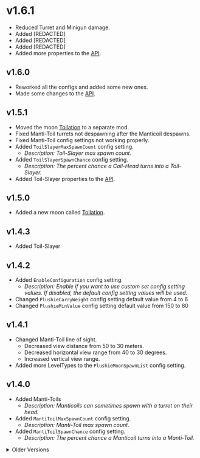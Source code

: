# v1.6.1
* Reduced Turret and Minigun damage.
* Added [REDACTED]
* Added [REDACTED]
* Added [REDACTED]
* Added more properties to the [API](https://github.com/ZehsTeam/Lethal-Company-ToilHead/blob/master/ToilHead/Api.cs).

## v1.6.0
* Reworked all the configs and added some new ones.
* Made some changes to the [API](https://github.com/ZehsTeam/Lethal-Company-ToilHead/blob/master/ToilHead/Api.cs).

## v1.5.1
* Moved the moon [Toilation](https://thunderstore.io/c/lethal-company/p/Zehs/Toilation/) to a separate mod.
* Fixed Manti-Toil turrets not despawning after the Manticoil despawns.
* Fixed Manti-Toil config settings not working properly.
* Added `ToilSlayerMaxSpawnCount` config setting.
    * *Description: Toil-Slayer max spawn count.*
* Added `ToilSlayerSpawnChance` config setting.
    * *Description: The percent chance a Coil-Head turns into a Toil-Slayer.*
* Added Toil-Slayer properties to the [API](https://github.com/ZehsTeam/Lethal-Company-ToilHead/blob/master/ToilHead/Api.cs).

## v1.5.0
* Added a new moon called [Toilation](https://thunderstore.io/c/lethal-company/p/Zehs/Toilation/).

## v1.4.3
* Added Toil-Slayer

## v1.4.2
* Added `EnableConfiguration` config setting.
    * *Description: Enable if you want to use custom set config setting values. If disabled, the default config setting values will be used.*
* Changed `PlushieCarryWeight` config setting default value from 4 to 6
* Changed `PlushieMinValue` config setting default value from 150 to 80

## v1.4.1
* Changed Manti-Toil line of sight.
    * Decreased view distance from 50 to 30 meters.
    * Decreased horizontal view range from 40 to 30 degrees.
    * Increased vertical view range.
* Added more LevelTypes to the `PlushieMoonSpawnList` config setting.

## v1.4.0
* Added Manti-Toils
    * *Description: Manticoils can sometimes spawn with a turret on their head.*
* Added `MantiToilMaxSpawnCount` config setting.
    * *Description: Manti-Toil max spawn count.*
* Added `MantiToilSpawnChance` config setting.
    * *Description: The percent chance a Manticoil turns into a Manti-Toil.*

<details>
  <summary>Older Versions</summary>

## v1.3.7
* Added `PlushieSpawnAllMoons` config setting.
    * *Description: If true, the Toil-Head plushie will spawn on all moons. If false, the Toil-Head plushie will only spawn on moons set in the moons list.*
* Added `PlushieMoonSpawnList` config setting.
    * *Description: The list of moons the Toil-Head plushie will spawn on. (Experimentation, Assurance, Vow, Offense, March, Adamance, Rend, Dine, Titan, Artifice, Embrion) Only works if PlushieSpawnAllMoons is false.*
* Added `PlushieCarryWeight` config setting.
    * *Description: Toil-Head plushie carry weight in pounds.*
* Added `PlushieMinValue` config setting.
    * *Description: Toil-Head plushie min scrap value.*
* Added `PlushieMaxValue` config setting.
    * *Description: Toil-Head plushie max scrap value.*

## v1.3.6
* Added `PlushieSpawnWeight` config setting.
    * *Description: Toil-Head plushie spawn chance weight. (Higher = more common)*
* Updated [Asteroid13](https://thunderstore.io/c/lethal-company/p/Magic_Wesley/Asteroid13/) secrets.

## v1.3.5
* Updated `CustomSpawnSettings` config setting default value and formatting.

## v1.3.4
* Added [Asteroid13](https://thunderstore.io/c/lethal-company/p/Magic_Wesley/Asteroid13/) secrets back in.
* Added a Toil-Head monster plushie when you have the [Monster Plushies](https://thunderstore.io/c/lethal-company/p/Scintesto/Monster_Plushies/) mod installed.

## v1.3.3
* Added `RealToilHeadPlayerRagdolls` config setting.
    * *Description: If enabled, will spawn a real turret on the Toil-Head player ragdoll.*
* Added `CustomSpawnSettings` config setting.
    * *Description: Toil-Head spawn settings for modded moons. You can now specify any modded moon's Toil-Head MaxSpawnCount and SpawnChance.*
* Added `ExperimentationSpawnSettings` config setting.
    * *Description: Toil-Head spawn settings for 41-Experimentation*
* Added `AssuranceSpawnSettings` config setting.
    * *Description: Toil-Head spawn settings for 220-Assurance*
* Decreased `TurretCodeAccessCooldownDuration` from 10 to 7
* Increased `AdamanceSpawnSettings` `SpawnChance` from 25 to 30
* Increased `TitanSpawnSettings` `MaxSpawnCount` from 1 to 2
* Increased `ArtificeSpawnSettings` `MaxSpawnCount` from 1 to 2
* Added XML file for [API](https://github.com/ZehsTeam/Lethal-Company-ToilHead/blob/master/ToilHead/Api.cs) documentation.

## v1.3.2
* Added `forceMaxSpawnCount` int property to the [API](https://github.com/ZehsTeam/Lethal-Company-ToilHead/blob/master/ToilHead/Api.cs).
    * *Description: If set to any value above -1, will temporarily override the Toil-Head max spawn count for the day. This will get reset automatically when the day ends.*
* Changed `forceToilHeadSpawns` bool property in the [API](https://github.com/ZehsTeam/Lethal-Company-ToilHead/blob/master/ToilHead/Api.cs) to `forceSpawns`.

## v1.3.1
* Added `SpawnToilHeadPlayerRagdolls` config setting.
    * *Description: If enabled, will spawn a Toil-Head player ragdoll when a player dies to a Toil-Head in any way.*
* Increased `DineSpawnSettings` `SpawnChance` from 30 to 45.
* Added `forceToilHeadSpawns` boolean property to the [API](https://github.com/ZehsTeam/Lethal-Company-ToilHead/blob/master/ToilHead/Api.cs).
    * *Description: If enabled, will force any spawned Coil-Heads to become Toil-Heads. This will get reset automatically when the day ends.*

## v1.3.0
* Replaced all Toil-Head config settings with new per moon config settings.
* Updated all turret config settings keys.
* Added `ExtendedLogging` config setting.
* Improved random percent calculations.

## v1.2.3
* Changed `spawnChance` config setting default value to 40
* Added `useAdditionalSpawnChance` config setting.
    * *Description: The dynamic additional spawn chance for the Toil-Head based on certain circumstances.*

## v1.2.2
* Added [API](https://github.com/ZehsTeam/Lethal-Company-ToilHead/blob/master/ToilHead/Api.cs).

## v1.2.1
* Improved line of sight logic.
* Renamed `turretRotationWhenSearching` config setting to `turretDetectionRotation`.
* Added `turretLostLOSDuration` config setting.
   * *Description: The duration until the turret loses the target player when not in line of sight.*
* Added `turretChargingDuration` config setting.
   * *Description: The duration of the turret charging state.*
* Added `turretFiringRotationSpeed` config setting.
   * *Description: The rotation speed of the turret when in firing state.*
* Added `turretBerserkDuration` config setting.
   * *Description: The duration of the turret berserk state.*
* Added `turretBerserkRotationSpeed` config setting.
   * *Description: The rotation speed of the turret when in berserk state.*
* Balanced config settings to be more fair.
* Other changes.

## v1.2.0
* Removed `hideTurretBody` config setting.
* Removed `spawnTurretFacingForwardWeight` config setting.
* Removed `spawnTurretFacingBackwardWeight` config setting.
* Added `turretRotationWhenSearching` config setting.
   * *Description: If enabled, the turret will rotate when searching for players.*
* Added `turretDetectionRotationSpeed` config setting.
   * *Description: The rotation speed of the turret when searching for players.*
* Added `turretChargingRotationSpeed` config setting.
   * *Description: The rotation speed of the turret when charging at the target player.*
* Added `turretRotationRange` config setting.
   * *Description: The rotation range of the turret in degrees.*
* Added `turretCodeAccessCooldownDuration` config setting.
   * *Description: The duration of the turret being disabled from the terminal in seconds.*
* Fixed the radar map graphics for the turret.
* Fixed the turret code radar map graphic to follow the Toil-Head.
* Hitting the Toil-Head will now trigger the turret berserk state.
* Disabled [Asteroid13](https://thunderstore.io/c/lethal-company/p/Magic_Wesley/Asteroid13/) secrets until the moon supports version 50.
* Other changes.

## v1.1.0
* Tested and working in version 50 and version 49.
* Renamed `maxSpawns` config setting to `maxSpawnCount`.
* Added `hideTurretBody` config setting.
* Moved all config settings to new categories.
* Changed `spawnChance` and `maxSpawnCount` config setting default values.
* Fixed Toil-Head turrets not despawning when the Toil-Head despawns.

## v1.0.8
* Hopefully fixed an issue where Toil-Head turrets aren't despawning properly when you leave the moon.

## v1.0.7
* Updated [Asteroid13](https://thunderstore.io/c/lethal-company/p/Magic_Wesley/Asteroid13/) secrets.

## v1.0.6
* Fixed [Asteroid13](https://thunderstore.io/c/lethal-company/p/Magic_Wesley/Asteroid13/) secrets not working sometimes.

## v1.0.5
* Small config changes.
* Updated secrets.

## v1.0.4
* Added secrets to [Asteroid13](https://thunderstore.io/c/lethal-company/p/Magic_Wesley/Asteroid13/).

## v1.0.3
* Fixed Toil-Head spawning from incorrect seed.
* Fixed max Toil-Head spawns.

## v1.0.2
* Turrets can now spawn facing forward or backward depending on the spawn chance weight.
* Added `spawnTurretFacingForwardWeight` and `spawnTurretFacingBackwardWeight` config settings.

## v1.0.1
* Changed config settings default values.
* Updated README.

## v1.0.0
* Initial release.
